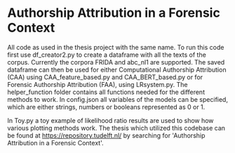 # Authorship Attribution in a Forensic Context
All code as used in the thesis project with the same name. To run this code first use df_creator2.py to create a dataframe with all the texts of the corpus. Currently the corpora FRIDA and abc_nl1 are supported.
The saved dataframe can then be used for either Computational Authorship Attribution (CAA) using CAA_feature_based.py and CAA_BERT_based.py or for Forensic Authorship Attribution (FAA), using LRsystem.py.
The helper_function folder contains all functions needed for the different methods to work. In config.json all variables of the models can be specified, which are either strings, numbers or booleans represented as 0 or 1.

In Toy.py a toy example of likelihood ratio results are used to show how various plotting methods work. The thesis which utilized this codebase can be found at https://repository.tudelft.nl/ by searching for 'Authorship Attribution in a Forensic Context'.

